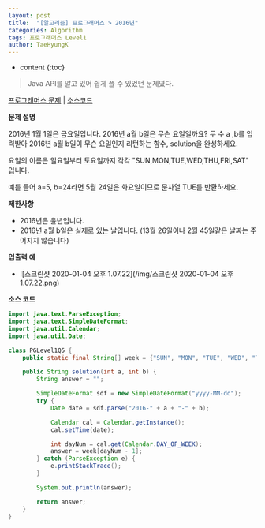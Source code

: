 ```yaml
---
layout: post
title:  "[알고리즘] 프로그래머스 > 2016년"
categories: Algorithm
tags: 프로그래머스 Level1
author: TaeHyungK
---
```


* content
{:toc}

> Java API를 알고 있어 쉽게 풀 수 있었던 문제였다.

[프로그래머스 문제](https://programmers.co.kr/learn/courses/30/lessons/12901) | [소스코드](https://github.com/TaeHyungK/algorithm/blob/master/src/programmers/level1/PGLevel1Q5.java)

**문제 설명**

  2016년 1월 1일은 금요일입니다. 2016년 a월 b일은 무슨 요일일까요? 
  두 수 a ,b를 입력받아 2016년 a월 b일이 무슨 요일인지 리턴하는 함수, solution을 완성하세요. 
  
  요일의 이름은 일요일부터 토요일까지 각각 "SUN,MON,TUE,WED,THU,FRI,SAT" 입니다. 
  
  예를 들어 a=5, b=24라면 5월 24일은 화요일이므로 문자열 TUE를 반환하세요.

**제한사항**

 - 2016년은 윤년입니다.
 - 2016년 a월 b일은 실제로 있는 날입니다. (13월 26일이나 2월 45일같은 날짜는 주어지지 않습니다)

**입출력 예**
- ![스크린샷 2020-01-04 오후 1.07.22](/img/스크린샷 2020-01-04 오후 1.07.22.png)

**소스 코드**

```java
import java.text.ParseException;
import java.text.SimpleDateFormat;
import java.util.Calendar;
import java.util.Date;

class PGLevel1Q5 {
    public static final String[] week = {"SUN", "MON", "TUE", "WED", "THU", "FRI", "SAT"};

    public String solution(int a, int b) {
        String answer = "";

        SimpleDateFormat sdf = new SimpleDateFormat("yyyy-MM-dd");
        try {
            Date date = sdf.parse("2016-" + a + "-" + b);

            Calendar cal = Calendar.getInstance();
            cal.setTime(date);

            int dayNum = cal.get(Calendar.DAY_OF_WEEK);
            answer = week[dayNum - 1];
        } catch (ParseException e) {
            e.printStackTrace();
        }

        System.out.println(answer);

        return answer;
    }
}
```